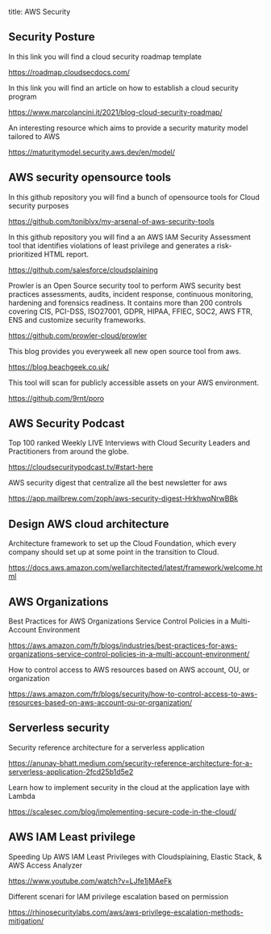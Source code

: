 title: AWS Security

## Security Posture

In this link you will find a cloud security roadmap template 

<https://roadmap.cloudsecdocs.com/>

In this link you will find an article on how to establish a cloud security program

<https://www.marcolancini.it/2021/blog-cloud-security-roadmap/>

An interesting resource which aims to provide a security maturity model tailored to AWS

<https://maturitymodel.security.aws.dev/en/model/>


## AWS security opensource tools

In this github repository you will find a bunch of opensource tools for Cloud security purposes

<https://github.com/toniblyx/my-arsenal-of-aws-security-tools>

In this github repository you will find a an AWS IAM Security Assessment tool that identifies violations of least privilege and generates a risk-prioritized HTML report.

<https://github.com/salesforce/cloudsplaining>

Prowler is an Open Source security tool to perform AWS security best practices assessments, audits, incident response, continuous monitoring, hardening and forensics readiness. It contains more than 200 controls covering CIS, PCI-DSS, ISO27001, GDPR, HIPAA, FFIEC, SOC2, AWS FTR, ENS and customize security frameworks.

<https://github.com/prowler-cloud/prowler>

This blog provides you everyweek all new open source tool from aws.

<https://blog.beachgeek.co.uk/>

This tool will scan for publicly accessible assets on your AWS environment.

<https://github.com/9rnt/poro>

## AWS Security Podcast

Top 100 ranked Weekly LIVE Interviews with Cloud Security Leaders and Practitioners from around the globe.

<https://cloudsecuritypodcast.tv/#start-here>

AWS security digest that centralize all the best newsletter for aws 

<https://app.mailbrew.com/zoph/aws-security-digest-HrkhwqNrwBBk>

## Design AWS cloud architecture

Architecture framework to set up the Cloud Foundation, which every company should set up at some point in the transition to Cloud. 

<https://docs.aws.amazon.com/wellarchitected/latest/framework/welcome.html>

## AWS Organizations

Best Practices for AWS Organizations Service Control Policies in a Multi-Account Environment 

<https://aws.amazon.com/fr/blogs/industries/best-practices-for-aws-organizations-service-control-policies-in-a-multi-account-environment/>

How to control access to AWS resources based on AWS account, OU, or organization

<https://aws.amazon.com/fr/blogs/security/how-to-control-access-to-aws-resources-based-on-aws-account-ou-or-organization/>

## Serverless security

Security reference architecture for a serverless application 

<https://anunay-bhatt.medium.com/security-reference-architecture-for-a-serverless-application-2fcd25b1d5e2>

Learn how to implement security in the cloud at the application laye with Lambda

<https://scalesec.com/blog/implementing-secure-code-in-the-cloud/>

## AWS IAM Least privilege

Speeding Up AWS IAM Least Privileges with Cloudsplaining, Elastic Stack, & AWS Access Analyzer

<https://www.youtube.com/watch?v=LJfe1jMAeFk>

Different scenari for IAM privilege escalation based on permission

<https://rhinosecuritylabs.com/aws/aws-privilege-escalation-methods-mitigation/>

